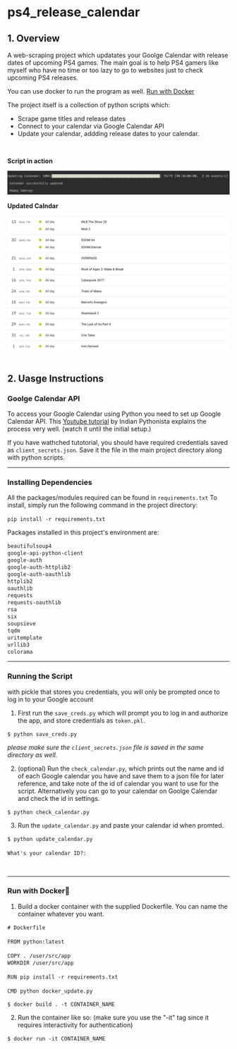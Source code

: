 # ps4_release_calendar

## 1. Overview 
A web-scraping project which updatates your Goolge Calendar with release dates of upcoming PS4 games.
The main goal is to help PS4 gamers like myself who have no time or too lazy to go to websites just to check upcoming PS4 releases.

You can use docker to run the program as well. [Run with Docker](#Run-with-Docker🐋)
<br>

The project itself is a collection of python scripts which:
- Scrape game titles and release dates
- Connect to your calendar via Google Calendar API
- Update your calendar, addding release dates to your calendar. 
<br>

**Script in action**

![script in action](./images/in_action.png)

**Updated Calndar**

![updated calendar](./images/updated_calendar.png)
<br>
<br>
## 2. Uasge Instructions

### Goolge Calendar API
To access your Google Calendar using Python you need to set up Google Calendar API. 
This [Youtube tutorial](https://www.youtube.com/watch?v=j1mh0or2CX8&list=PL4vwZmJNbv_Mr2jbVwOuLlqYdS1dyXWKs&index=15) by Indian Pythonista explains the process very well. (watch it until the initial setup.)

If you have wathched tutotorial, you should have required credentials saved as ```client_secrets.json```.
Save it the file in the main project directory along with python scripts. 

---
### Installing Dependencies

All the packages/modules required can be found in ```requirements.txt```
To install, simply run the following command in the project directory:

```pip install -r requirements.txt```

Packages installed in this project's environment are:
```
beautifulsoup4
google-api-python-client
google-auth
google-auth-httplib2
google-auth-oauthlib
httplib2
oauthlib
requests
requests-oauthlib
rsa
six
soupsieve
tqdm
uritemplate
urllib3
colorama
```
---
### Running the Script
with pickle that stores you credentials, you will only be prompted once to log in to your Google account

1. First run the ```save_creds.py``` which will prompt you to log in and authorize the app, and store credentials as ```token.pkl```.

```
$ python save_creds.py
```

*please make sure the ```client_secrets.json``` file is saved in the same directory as well.*

2. (optional) Run the ```check_calendar.py```, which prints out the name and id of each Google calendar you have and save them to a json file for later reference, and take note of the id of calendar you want to use for the script. Alternatively you can go to your calendar on Goolge Calendar and check the id in settings.
```
$ python check_calendar.py
```

3. Run the ```update_calendar.py``` and paste your calendar id when promted.
```
$ python update_calendar.py

What's your calendar ID?: 
``` 

<br>

---
### Run with Docker🐋

1. Build a docker container with the supplied Dockerfile. You can name the container whatever you want. 

```docker
# Dockerfile

FROM python:latest

COPY . /user/src/app
WORKDIR /user/src/app

RUN pip install -r requirements.txt

CMD python docker_update.py
```

```
$ docker build . -t CONTAINER_NAME
```

2. Run the container like so: (make sure you use the "-it" tag since it requires interactivity for authentication)
```
$ docker run -it CONTAINER_NAME
```
